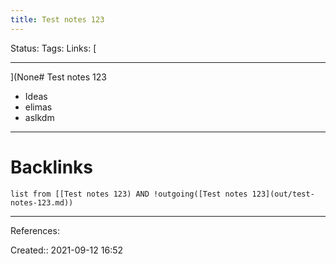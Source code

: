 ```yaml
---
title: Test notes 123
---
```

Status:
Tags: 
Links: [
___
](None# Test notes 123
- Ideas
- elimas 
- aslkdm
___
# Backlinks
```dataview
list from [[Test notes 123) AND !outgoing([Test notes 123](out/test-notes-123.md))
```
___
References:

Created:: 2021-09-12 16:52
